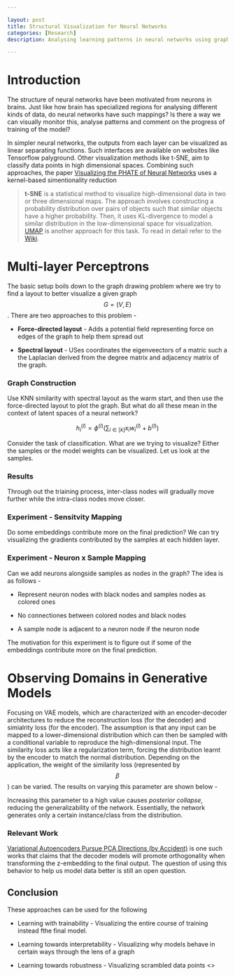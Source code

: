 ```yaml
--- 

layout: post
title: Structural Visualization for Neural Networks
categories: [Research]
description: Analysing learning patterns in neural networks using graph visualization algorithms.

---
```


# Introduction

The structure of neural networks have been motivated from neurons in brains. Just like how brain has specialized regions for analysing different kinds of data, do neural networks have such mappings? Is there a way we can visually monitor this, analyse patterns and comment on the progress of training of the model?

In simpler neural networks, the outputs from each layer can be visualized as linear separating functions. Such interfaces are available on websites like Tensorflow palyground. Other visualization methods like t-SNE, aim to classify data points in high dimensional spaces. Combining such approaches, the paper [Visualizing the PHATE of Neural Networks](https://arxiv.org/abs/1908.02831) uses a kernel-based simentionality reduction

> **t-SNE** is a statistical method to visualize high-dimensional data in two or three dimensional maps. The approach involves constructing a probability distribution over pairs of objects such that similar objects have a higher probability. Then, it uses KL-divergence to model a similar distribution in the low-dimensional space for visualization. [UMAP](https://en.wikipedia.org/wiki/Uniform_manifold_approximation_and_projection) is another approach for this task. To read in detail refer to the [Wiki](https://en.wikipedia.org/wiki/T-distributed_stochastic_neighbor_embedding).

# Multi-layer Perceptrons

The basic setup boils down to the graph drawing problem where we try to find a layout to better visualize a given graph $$G= (V, E)$$. There are two approaches to this problem -

- **Force-directed layout** - Adds a potential field representing force on edges of the graph to help them spread out

- **Spectral layout** - USes coordinates the eigenveectors of a matric such a the Laplacian derived from the degree matrix and adjacency matrix of the graph.

### Graph Construction

Use KNN similarity with spectral layout as the warm start, and then use the force-directed layout to plot the graph. But what do all these mean in the context of latent spaces of a neural network?

$$
h_i^{(l)} = \phi^{(l)} \left(\sum_{i \in [k]} x_i w_i^{(l)} + b^{(l)}\right)
$$

Consider the task of classification. What are we trying to visualize? Either the samples or the model weights can be visualized. Let us look at the samples.

### Results

Through out the triaining process, inter-class nodes will gradually move further while the intra-class nodes move closer. 

### Experiment - Sensitvity Mapping

Do some embeddings contribute more on the final prediction? We can try visualizing the gradients contributed by the samples at each hidden layer. 

### Experiment - Neuron x Sample Mapping

Can we add neurons alongside samples as nodes in the graph? The idea is as follows -

- Represent neuron nodes with black nodes and samples nodes as colored ones

- No connectiones between colored nodes and black nodes

- A sample node is adjacent to a neuron node if the neuron node 

The motivation for this experiment is to figure out if some of the embeddings contribute more on the final prediction.

# Observing Domains in Generative Models

Focusing on VAE models, which are characterized with an encoder-decoder architectures to reduce the reconstruction loss (for the decoder) and simialrity loss (for the encoder). The assumption is that any input can be mapped to a lower-dimensional distribution which can then be sampled with a conditional variable to reproduce the high-dimensional input. The similarity loss acts like a regularization term, forcing the distribution learnt by the encoder to match the normal distribution. Depending on the application, the weight of the similarity loss (represented by $$\beta$$) can be varied. The results on varying this parameter are shown below -

<Add image>

Increasing this parameter to a high value causes *posterior collapse*, reducing the generalizability of the network. Essentially, the network generates only a certain instance/class from the distribution.

### Relevant Work

[Variational Autoencoders Pursue PCA Directions (by Accident)](https://ar5iv.labs.arxiv.org/html/1812.06775#:~:text=Variational%20Autoencoders%20Pursue%20PCA%20Directions%20%28by%20Accident%29%201,3%20Results%203.1%20The%20problem%20with%20log-likelihood%20) is one such works that claims that the decoder models will promote orthogonality when transforming the z-embedding to the final output. The question of using this behavior to help us model data better is still an open question.

## Conclusion

These approaches can be used for the following 

- Learning with trainability - Visualizing the entire course of training instead fthe final model.

- Learning towards interpretability - Visualizing why models behave in certain ways through the lens of a graph

- Learning towards robustness - Visualizing scrambled data points <>
